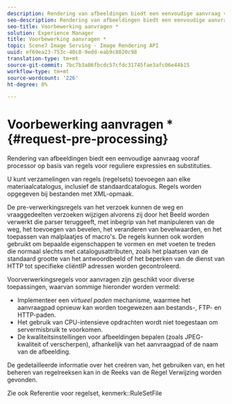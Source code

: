 ```yaml
---
description: Rendering van afbeeldingen biedt een eenvoudige aanvraag vooraf processor op basis van regels voor reguliere expressies en substituties.
seo-description: Rendering van afbeeldingen biedt een eenvoudige aanvraag vooraf processor op basis van regels voor reguliere expressies en substituties.
seo-title: Voorbewerking aanvragen *
solution: Experience Manager
title: Voorbewerking aanvragen *
topic: Scene7 Image Serving - Image Rendering API
uuid: ef69ea23-753c-40c8-9edd-eab9c8820c98
translation-type: tm+mt
source-git-commit: 7bc7b3a86fbcdc57cfdc31745fae3afc06e44b15
workflow-type: tm+mt
source-wordcount: '226'
ht-degree: 0%

---
```



# Voorbewerking aanvragen *{#request-pre-processing}

Rendering van afbeeldingen biedt een eenvoudige aanvraag vooraf processor op basis van regels voor reguliere expressies en substituties.

U kunt verzamelingen van regels (regelsets) toevoegen aan elke materiaalcatalogus, inclusief de standaardcatalogus. Regels worden opgegeven bij bestanden met XML-opmaak.

De pre-verwerkingsregels van het verzoek kunnen de weg en vraaggedeelten verzoeken wijzigen alvorens zij door het Beeld worden verwerkt die parser teruggeeft, met inbegrip van het manipuleren van de weg, het toevoegen van bevelen, het veranderen van bevelwaarden, en het toepassen van malplaatjes of macro&#39;s. De regels kunnen ook worden gebruikt om bepaalde eigenschappen te vormen en met voeten te treden die normaal slechts met catalogusattributen, zoals het plaatsen van de standaard grootte van het antwoordbeeld of het beperken van de dienst van HTTP tot specifieke cliëntIP adressen worden gecontroleerd.

Voorverwerkingsregels voor aanvragen zijn geschikt voor diverse toepassingen, waarvan sommige hieronder worden vermeld:

* Implementeer een *virtueel paden* mechanisme, waarmee het aanvraagpad opnieuw kan worden toegewezen aan bestands-, FTP- en HTTP-paden.
* Het gebruik van CPU-intensieve opdrachten wordt niet toegestaan om servermisbruik te voorkomen.
* De kwaliteitsinstellingen voor afbeeldingen bepalen (zoals JPEG-kwaliteit of verscherpen), afhankelijk van het aanvraagpad of de naam van de afbeelding.

De gedetailleerde informatie over het creëren van, het gebruiken van, en het beheren van regelreeksen kan in de Reeks van de Regel Verwijzing worden gevonden.

Zie ook Referentie voor regelset, kenmerk::RuleSetFile

